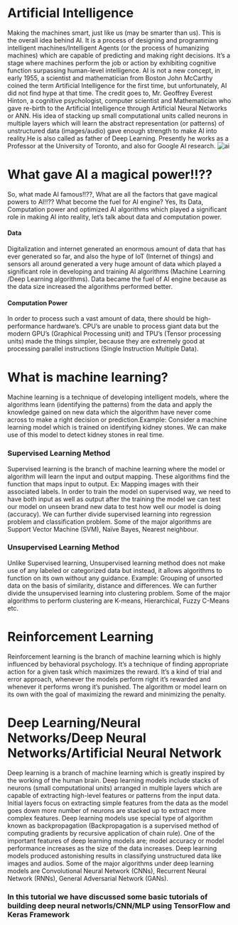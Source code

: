 # Artificial Intelligence
Making the machines smart, just like us (may be smarter than us). This is the overall idea behind AI. It is a process of designing and programming intelligent machines/Intelligent Agents (or the process of humanizing machines) which are capable of predicting and making right decisions. It’s a stage where machines perform the job or action by exhibiting cognitive function surpassing human-level intelligence. AI is not a new concept, in early 1955, a scientist and mathematician from Boston John McCarthy coined the term Artificial Intelligence for the first time, but unfortunately, AI did not find hype at that time. The credit goes to, Mr. Geoffrey Everest Hinton, a cognitive psychologist, computer scientist and Mathematician who gave re-birth to the Artificial Intelligence through Artificial Neural Networks or ANN. His idea of stacking up small computational units called neurons in multiple layers which will learn the abstract representation (or patterns) of unstructured data (images/audio) gave enough strength to make AI into reality.He is also called as father of Deep Learning. Presently he works as a Professor at the University of Toronto, and also for Google AI research.
![ai](https://user-images.githubusercontent.com/41354966/44392776-a0e30780-a550-11e8-97c1-ea8c5bd3e229.png)
# What gave AI a magical power!!??
So, what made AI famous!!??, What are all the factors that gave magical powers to AI!!?? What become the fuel for AI engine? Yes, Its Data, Computation power and optimized AI algorithms which played a significant role in making AI into reality, let’s talk about data and computation power.
#### Data
Digitalization and internet generated an enormous amount of data that has ever generated so far, and also the hype of IoT (Internet of things) and sensors all around generated a very huge amount of data which played a significant role in developing and training AI algorithms (Machine Learning /Deep Learning algorithms). Data became the fuel of AI engine because as the data size increased the algorithms performed better.
#### Computation Power
In order to process such a vast amount of data, there should be high- performance hardware’s. CPU’s are unable to process giant data but the modern GPU’s (Graphical Processing unit) and TPU’s (Tensor processing units) made the things simpler, because they are extremely good at processing parallel instructions (Single Instruction Multiple Data).
# What is machine learning?
Machine learning is a technique of developing intelligent models, where the algorithms learn (identifying the patterns) from the data and apply the knowledge gained on new data which the algorithm have never come across to make a right decision or prediction.Example: Consider a machine learning model which is trained on identifying kidney stones. We can make use of this model to detect kidney stones in real time.
### Supervised Learning Method
Supervised learning is the branch of machine learning where the model or algorithm will learn the input and output mapping. These algorithms find the function that maps input to output. Ex: Mapping images with their associated labels. In order to train the model on supervised way, we need to have both input as well as output after the training the model we can test our model on unseen brand new data to test how well our model is doing (accuracy). We can further divide supervised learning into regression problem and classification problem. Some of the major algorithms are Support Vector Machine (SVM), Naïve Bayes, Nearest neighbour.
### Unsupervised Learning Method
Unlike Supervised learning, Unsupervised learning method does not make use of any labeled or categorized data but instead, it allows algorithms to function on its own without any guidance. Example: Grouping of unsorted data on the basis of similarity, distance and differences. We can further divide the unsupervised learning into clustering problem. Some of the major algorithms to perform clustering are K-means, Hierarchical, Fuzzy C-Means etc.
# Reinforcement Learning
Reinforcement learning is the branch of machine learning which is highly influenced by behavioral psychology. It’s a technique of finding appropriate action for a given task which maximizes the reward. It’s a kind of trial and error approach, whenever the models perform right it’s rewarded and whenever it performs wrong it’s punished. The algorithm or model learn on its own with the goal of maximizing the reward and minimizing the penalty.
# Deep Learning/Neural Networks/Deep Neural Networks/Artificial Neural Network
Deep learning is a branch of machine learning which is greatly inspired by the working of the human brain. Deep learning models include stacks of neurons (small computational units) arranged in multiple layers which are capable of extracting high-level features or patterns from the input data. Initial layers focus on extracting simple features from the data as the model goes down more number of neurons are stacked up to extract more complex features. Deep learning models use special type of algorithm known as backpropagation (Backpropagation is a supervised method of computing gradients by recursive application of chain rule). One of the important features of deep learning models are; model accuracy or model performance increases as the size of the data increases. Deep learning models produced astonishing results in classifying unstructured data like images and audios. Some of the major algorithms under deep learning models are Convolutional Neural Network (CNNs), Recurrent Neural Network (RNNs), General Adversarial Network (GANs).
### In this tutorial we have discussed some basic tutorials of building deep neural networls/CNN/MLP using TensorFlow and Keras Framework

